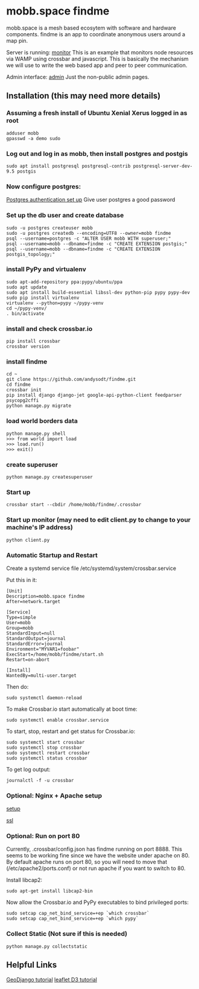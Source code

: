 # mobb.space findme

mobb.space is a mesh based ecosytem with software and hardware components.
findme is an app to coordinate anonymous users around a map pin.

Server is running: [monitor](http://mobb.space:8080) This is an example that monitors node resources via WAMP using crossbar and javascript.  This is basically the mechanism we will use to write the web based app and peer to peer communication.

Admin interface: [admin](http://mobb.space:8080/admin)  Just the non-public admin pages.

## Installation (this may need more details)

### Assuming a fresh install of Ubuntu Xenial Xerus logged in as root
```
adduser mobb
gpasswd -a demo sudo
```
### Log out and log in as mobb, then install postgres and postgis
```
sudo apt install postgresql postgresql-contrib postgresql-server-dev-9.5 postgis
```
### Now configure postgres:
[Postgres authentication set up](https://help.ubuntu.com/lts/serverguide/postgresql.html)
Give user postgres a good password

### Set up the db user and create database
```
sudo -u postgres createuser mobb
sudo -u postgres createdb --encoding=UTF8 --owner=mobb findme
psql --username=postgres -c "ALTER USER mobb WITH superuser;"
psql --username=mobb --dbname=findme -c "CREATE EXTENSION postgis;"
psql --username=mobb --dbname=findme -c "CREATE EXTENSION postgis_topology;"
```
### install PyPy and virtualenv
```
sudo apt-add-repository ppa:pypy/ubuntu/ppa
sudo apt update
sudo apt install build-essential libssl-dev python-pip pypy pypy-dev
sudo pip install virtualenv
virtualenv --python=pypy ~/pypy-venv
cd ~/pypy-venv/
. bin/activate
```
### install and check crossbar.io
```
pip install crossbar
crossbar version
```

### install findme
```
cd ~
git clone https://github.com/andysodt/findme.git
cd findme
crossbar init
pip install django django-jet google-api-python-client feedparser psycopg2cffi
python manage.py migrate
```
### load world borders data
```
python manage.py shell
>>> from world import load
>>> load.run()
>>> exit()
```

### create superuser
```
python manage.py createsuperuser
```

### Start up
```
crossbar start --cbdir /home/mobb/findme/.crossbar
```

### Start up monitor (may need to edit client.py to change to your machine's IP address)
```
python client.py
```
### Automatic Startup and Restart

Create a systemd service file /etc/systemd/system/crossbar.service

Put this in it:
```
[Unit]
Description=mobb.space findme
After=network.target

[Service]
Type=simple
User=mobb
Group=mobb
StandardInput=null
StandardOutput=journal
StandardError=journal
Environment="MYVAR1=foobar"
ExecStart=/home/mobb/findme/start.sh
Restart=on-abort

[Install]
WantedBy=multi-user.target
```

Then do:
```
sudo systemctl daemon-reload
```

To make Crossbar.io start automatically at boot time:
```
sudo systemctl enable crossbar.service
```

To start, stop, restart and get status for Crossbar.io:
```
sudo systemctl start crossbar
sudo systemctl stop crossbar
sudo systemctl restart crossbar
sudo systemctl status crossbar
```

To get log output:
```
journalctl -f -u crossbar
```
### Optional: Nginx + Apache setup

[setup](https://www.digitalocean.com/community/tutorials/how-to-configure-nginx-as-a-web-server-and-reverse-proxy-for-apache-on-one-ubuntu-16-04-server)

[ssl](https://www.digitalocean.com/community/tutorials/how-to-create-an-ssl-certificate-on-nginx-for-ubuntu-14-04)

### Optional: Run on port 80

Currently, .crossbar/config.json has findme running on port 8888.  This seems to be working fine since we have the website under apache on 80.  By default apache runs on port 80, so you will need to move that (/etc/apache2/ports.conf) or not run apache if you want to switch to 80.

Install libcap2:
```
sudo apt-get install libcap2-bin
```
Now allow the Crossbar.io and PyPy executables to bind privileged ports:
```
sudo setcap cap_net_bind_service=+ep `which crossbar`
sudo setcap cap_net_bind_service=+ep `which pypy`
```

### Collect Static (Not sure if this is needed)
```
python manage.py collectstatic
```

## Helpful Links

[GeoDjango tutorial](https://docs.djangoproject.com/en/1.9/ref/contrib/gis/tutorial/)
[leaflet D3 tutorial](https://bost.ocks.org/mike/leaflet/)



